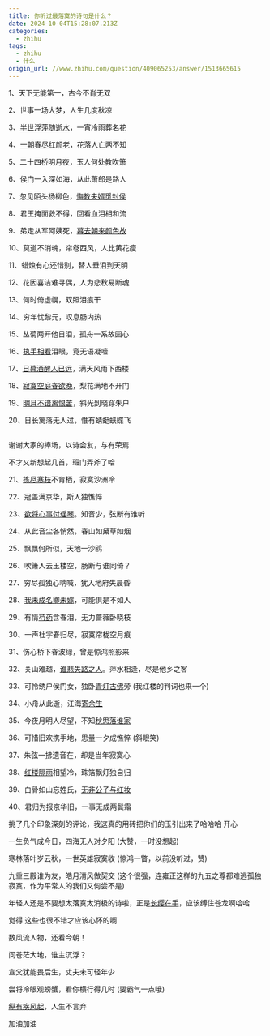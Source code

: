 ```yaml
---
title: 你听过最落寞的诗句是什么？
date: 2024-10-04T15:28:07.213Z
categories:
  - zhihu
tags:
  - zhihu
  - 什么
origin_url: //www.zhihu.com/question/409065253/answer/1513665615
---
```

1、天下无能第一，古今不肖无双

2、世事一场大梦，人生几度秋凉

3、[半世浮萍随逝水](https://zhida.zhihu.com/search?content_id=305285877\&content_type=Answer\&match_order=1\&q=%E5%8D%8A%E4%B8%96%E6%B5%AE%E8%90%8D%E9%9A%8F%E9%80%9D%E6%B0%B4\&zd_token=eyJhbGciOiJIUzI1NiIsInR5cCI6IkpXVCJ9.eyJpc3MiOiJ6aGlkYV9zZXJ2ZXIiLCJleHAiOjE3MjgyMjg0NzUsInEiOiLljYrkuJbmta7okI3pmo_pgJ3msLQiLCJ6aGlkYV9zb3VyY2UiOiJlbnRpdHkiLCJjb250ZW50X2lkIjozMDUyODU4NzcsImNvbnRlbnRfdHlwZSI6IkFuc3dlciIsIm1hdGNoX29yZGVyIjoxLCJ6ZF90b2tlbiI6bnVsbH0.9oCi1z7NsQH1UGW70XUHE66i_5CbwVOtiOAosMufgFQ\&zhida_source=entity)，一宵冷雨葬名花

4、[一朝春尽红颜老](https://zhida.zhihu.com/search?content_id=305285877\&content_type=Answer\&match_order=1\&q=%E4%B8%80%E6%9C%9D%E6%98%A5%E5%B0%BD%E7%BA%A2%E9%A2%9C%E8%80%81\&zd_token=eyJhbGciOiJIUzI1NiIsInR5cCI6IkpXVCJ9.eyJpc3MiOiJ6aGlkYV9zZXJ2ZXIiLCJleHAiOjE3MjgyMjg0NzUsInEiOiLkuIDmnJ3mmKXlsL3nuqLpopzogIEiLCJ6aGlkYV9zb3VyY2UiOiJlbnRpdHkiLCJjb250ZW50X2lkIjozMDUyODU4NzcsImNvbnRlbnRfdHlwZSI6IkFuc3dlciIsIm1hdGNoX29yZGVyIjoxLCJ6ZF90b2tlbiI6bnVsbH0.N0o_W6sDtrm_EvnC5Vyvws9YK9_PhxkcjwSpJdaPN0Q\&zhida_source=entity)，花落人亡两不知

5、二十四桥明月夜，玉人何处教吹箫

6、侯门一入深如海，从此萧郎是路人

7、忽见陌头杨柳色，[悔教夫婿觅封侯](https://zhida.zhihu.com/search?content_id=305285877\&content_type=Answer\&match_order=1\&q=%E6%82%94%E6%95%99%E5%A4%AB%E5%A9%BF%E8%A7%85%E5%B0%81%E4%BE%AF\&zd_token=eyJhbGciOiJIUzI1NiIsInR5cCI6IkpXVCJ9.eyJpc3MiOiJ6aGlkYV9zZXJ2ZXIiLCJleHAiOjE3MjgyMjg0NzUsInEiOiLmgpTmlZnlpKvlqb_op4XlsIHkvq8iLCJ6aGlkYV9zb3VyY2UiOiJlbnRpdHkiLCJjb250ZW50X2lkIjozMDUyODU4NzcsImNvbnRlbnRfdHlwZSI6IkFuc3dlciIsIm1hdGNoX29yZGVyIjoxLCJ6ZF90b2tlbiI6bnVsbH0.yLK6Gu97xGdvQAMjhzWoTH1patc7pBHyNilici2uIuc\&zhida_source=entity)

8、君王掩面救不得，回看血泪相和流

9、弟走从军阿姨死，[暮去朝来颜色故](https://zhida.zhihu.com/search?content_id=305285877\&content_type=Answer\&match_order=1\&q=%E6%9A%AE%E5%8E%BB%E6%9C%9D%E6%9D%A5%E9%A2%9C%E8%89%B2%E6%95%85\&zd_token=eyJhbGciOiJIUzI1NiIsInR5cCI6IkpXVCJ9.eyJpc3MiOiJ6aGlkYV9zZXJ2ZXIiLCJleHAiOjE3MjgyMjg0NzUsInEiOiLmmq7ljrvmnJ3mnaXpopzoibLmlYUiLCJ6aGlkYV9zb3VyY2UiOiJlbnRpdHkiLCJjb250ZW50X2lkIjozMDUyODU4NzcsImNvbnRlbnRfdHlwZSI6IkFuc3dlciIsIm1hdGNoX29yZGVyIjoxLCJ6ZF90b2tlbiI6bnVsbH0.nRO49auXsxqEA9gZdURfhfgHLieLSHEzr948GZjHkgc\&zhida_source=entity)

10、莫道不消魂，帘卷西风，人比黄花瘦

11、蜡烛有心还惜别，替人垂泪到天明

12、花因喜洁难寻偶，人为悲秋易断魂

13、何时倚虚幌，双照泪痕干

14、穷年忧黎元，叹息肠内热

15、丛菊两开他日泪，孤舟一系故园心

16、[执手相看](https://zhida.zhihu.com/search?content_id=305285877\&content_type=Answer\&match_order=1\&q=%E6%89%A7%E6%89%8B%E7%9B%B8%E7%9C%8B\&zd_token=eyJhbGciOiJIUzI1NiIsInR5cCI6IkpXVCJ9.eyJpc3MiOiJ6aGlkYV9zZXJ2ZXIiLCJleHAiOjE3MjgyMjg0NzUsInEiOiLmiafmiYvnm7jnnIsiLCJ6aGlkYV9zb3VyY2UiOiJlbnRpdHkiLCJjb250ZW50X2lkIjozMDUyODU4NzcsImNvbnRlbnRfdHlwZSI6IkFuc3dlciIsIm1hdGNoX29yZGVyIjoxLCJ6ZF90b2tlbiI6bnVsbH0.3AX4raiqFMsOiVY5Q8LNazJSTUmKUl4jDzdN05epRMQ\&zhida_source=entity)泪眼，竟无语凝噎

17、[日暮酒醒人已远](https://zhida.zhihu.com/search?content_id=305285877\&content_type=Answer\&match_order=1\&q=%E6%97%A5%E6%9A%AE%E9%85%92%E9%86%92%E4%BA%BA%E5%B7%B2%E8%BF%9C\&zd_token=eyJhbGciOiJIUzI1NiIsInR5cCI6IkpXVCJ9.eyJpc3MiOiJ6aGlkYV9zZXJ2ZXIiLCJleHAiOjE3MjgyMjg0NzUsInEiOiLml6Xmmq7phZLphpLkurrlt7Lov5wiLCJ6aGlkYV9zb3VyY2UiOiJlbnRpdHkiLCJjb250ZW50X2lkIjozMDUyODU4NzcsImNvbnRlbnRfdHlwZSI6IkFuc3dlciIsIm1hdGNoX29yZGVyIjoxLCJ6ZF90b2tlbiI6bnVsbH0.PQEAL5-e5hjk2Us-aEpe0l6MH9GMeW024UD16U5NCZo\&zhida_source=entity)，满天风雨下西楼

18、[寂寞空庭春欲晚](https://zhida.zhihu.com/search?content_id=305285877\&content_type=Answer\&match_order=1\&q=%E5%AF%82%E5%AF%9E%E7%A9%BA%E5%BA%AD%E6%98%A5%E6%AC%B2%E6%99%9A\&zd_token=eyJhbGciOiJIUzI1NiIsInR5cCI6IkpXVCJ9.eyJpc3MiOiJ6aGlkYV9zZXJ2ZXIiLCJleHAiOjE3MjgyMjg0NzUsInEiOiLlr4Llr57nqbrluq3mmKXmrLLmmZoiLCJ6aGlkYV9zb3VyY2UiOiJlbnRpdHkiLCJjb250ZW50X2lkIjozMDUyODU4NzcsImNvbnRlbnRfdHlwZSI6IkFuc3dlciIsIm1hdGNoX29yZGVyIjoxLCJ6ZF90b2tlbiI6bnVsbH0.uve4-JKhLhLJ_jxnrypxq0E3zSkImim8rleEjZUHJps\&zhida_source=entity)，梨花满地不开门

19、[明月不谙离恨苦](https://zhida.zhihu.com/search?content_id=305285877\&content_type=Answer\&match_order=1\&q=%E6%98%8E%E6%9C%88%E4%B8%8D%E8%B0%99%E7%A6%BB%E6%81%A8%E8%8B%A6\&zd_token=eyJhbGciOiJIUzI1NiIsInR5cCI6IkpXVCJ9.eyJpc3MiOiJ6aGlkYV9zZXJ2ZXIiLCJleHAiOjE3MjgyMjg0NzUsInEiOiLmmI7mnIjkuI3osJnnprvmgajoi6YiLCJ6aGlkYV9zb3VyY2UiOiJlbnRpdHkiLCJjb250ZW50X2lkIjozMDUyODU4NzcsImNvbnRlbnRfdHlwZSI6IkFuc3dlciIsIm1hdGNoX29yZGVyIjoxLCJ6ZF90b2tlbiI6bnVsbH0.YTLdC-0uVpZM4JTkcG_xx05b-f_iFTsKeI005w5lkjA\&zhida_source=entity)，斜光到晓穿朱户

20、日长篱落无人过，惟有蜻蜓蛱蝶飞

##

谢谢大家的捧场，以诗会友，与有荣焉

不才又新想起几首，班门弄斧了哈

21、[拣尽寒枝](https://zhida.zhihu.com/search?content_id=305285877\&content_type=Answer\&match_order=1\&q=%E6%8B%A3%E5%B0%BD%E5%AF%92%E6%9E%9D\&zd_token=eyJhbGciOiJIUzI1NiIsInR5cCI6IkpXVCJ9.eyJpc3MiOiJ6aGlkYV9zZXJ2ZXIiLCJleHAiOjE3MjgyMjg0NzUsInEiOiLmi6PlsL3lr5Lmnp0iLCJ6aGlkYV9zb3VyY2UiOiJlbnRpdHkiLCJjb250ZW50X2lkIjozMDUyODU4NzcsImNvbnRlbnRfdHlwZSI6IkFuc3dlciIsIm1hdGNoX29yZGVyIjoxLCJ6ZF90b2tlbiI6bnVsbH0.oTR8NqwdtF3FAvSts-5pslAs4cyHZFrQUdmVroRyV8s\&zhida_source=entity)不肯栖，寂寞沙洲冷

22、冠盖满京华，斯人独憔悴

23、[欲将心事付瑶琴](https://zhida.zhihu.com/search?content_id=305285877\&content_type=Answer\&match_order=1\&q=%E6%AC%B2%E5%B0%86%E5%BF%83%E4%BA%8B%E4%BB%98%E7%91%B6%E7%90%B4\&zd_token=eyJhbGciOiJIUzI1NiIsInR5cCI6IkpXVCJ9.eyJpc3MiOiJ6aGlkYV9zZXJ2ZXIiLCJleHAiOjE3MjgyMjg0NzUsInEiOiLmrLLlsIblv4Pkuovku5jnkbbnkLQiLCJ6aGlkYV9zb3VyY2UiOiJlbnRpdHkiLCJjb250ZW50X2lkIjozMDUyODU4NzcsImNvbnRlbnRfdHlwZSI6IkFuc3dlciIsIm1hdGNoX29yZGVyIjoxLCJ6ZF90b2tlbiI6bnVsbH0.tUZU-GJ_Y62b49yGVB3B1qy4zdGrfMmrWcqt62Eu-NI\&zhida_source=entity)。知音少，弦断有谁听

24、从此音尘各悄然，春山如黛草如烟

25、飘飘何所似，天地一沙鸥

26、吹箫人去玉楼空，肠断与谁同倚？

27、穷尽孤独心呐喊，犹入地府失晨昏

28、[我未成名卿未嫁](https://zhida.zhihu.com/search?content_id=305285877\&content_type=Answer\&match_order=1\&q=%E6%88%91%E6%9C%AA%E6%88%90%E5%90%8D%E5%8D%BF%E6%9C%AA%E5%AB%81\&zd_token=eyJhbGciOiJIUzI1NiIsInR5cCI6IkpXVCJ9.eyJpc3MiOiJ6aGlkYV9zZXJ2ZXIiLCJleHAiOjE3MjgyMjg0NzUsInEiOiLmiJHmnKrmiJDlkI3ljb_mnKrlq4EiLCJ6aGlkYV9zb3VyY2UiOiJlbnRpdHkiLCJjb250ZW50X2lkIjozMDUyODU4NzcsImNvbnRlbnRfdHlwZSI6IkFuc3dlciIsIm1hdGNoX29yZGVyIjoxLCJ6ZF90b2tlbiI6bnVsbH0.4TFQYJmSj4rq3zCdBKRVh5Cm9fTJSWWfn498EiboOb0\&zhida_source=entity)，可能俱是不如人

29、有情[芍药](https://zhida.zhihu.com/search?content_id=305285877\&content_type=Answer\&match_order=1\&q=%E8%8A%8D%E8%8D%AF\&zd_token=eyJhbGciOiJIUzI1NiIsInR5cCI6IkpXVCJ9.eyJpc3MiOiJ6aGlkYV9zZXJ2ZXIiLCJleHAiOjE3MjgyMjg0NzUsInEiOiLoio3oja8iLCJ6aGlkYV9zb3VyY2UiOiJlbnRpdHkiLCJjb250ZW50X2lkIjozMDUyODU4NzcsImNvbnRlbnRfdHlwZSI6IkFuc3dlciIsIm1hdGNoX29yZGVyIjoxLCJ6ZF90b2tlbiI6bnVsbH0.UUTqEr8npMTy3w046TVl2u468sR9d7pCx6eVFpBgvNE\&zhida_source=entity)含春泪，无力蔷薇卧晓枝

30、一声杜宇春归尽，寂寞帘栊空月痕

31、伤心桥下春波绿，曾是惊鸿照影来

32、关山难越，[谁悲失路之人](https://zhida.zhihu.com/search?content_id=305285877\&content_type=Answer\&match_order=1\&q=%E8%B0%81%E6%82%B2%E5%A4%B1%E8%B7%AF%E4%B9%8B%E4%BA%BA\&zd_token=eyJhbGciOiJIUzI1NiIsInR5cCI6IkpXVCJ9.eyJpc3MiOiJ6aGlkYV9zZXJ2ZXIiLCJleHAiOjE3MjgyMjg0NzUsInEiOiLosIHmgrLlpLHot6_kuYvkuroiLCJ6aGlkYV9zb3VyY2UiOiJlbnRpdHkiLCJjb250ZW50X2lkIjozMDUyODU4NzcsImNvbnRlbnRfdHlwZSI6IkFuc3dlciIsIm1hdGNoX29yZGVyIjoxLCJ6ZF90b2tlbiI6bnVsbH0.V646ci9TKIoEXDuoqZm89jf8vQr8TCRucWBC2_eG12k\&zhida_source=entity)。萍水相逢，尽是他乡之客

33、可怜绣户侯门女，独卧[青灯古佛](https://zhida.zhihu.com/search?content_id=305285877\&content_type=Answer\&match_order=1\&q=%E9%9D%92%E7%81%AF%E5%8F%A4%E4%BD%9B\&zd_token=eyJhbGciOiJIUzI1NiIsInR5cCI6IkpXVCJ9.eyJpc3MiOiJ6aGlkYV9zZXJ2ZXIiLCJleHAiOjE3MjgyMjg0NzUsInEiOiLpnZLnga_lj6TkvZsiLCJ6aGlkYV9zb3VyY2UiOiJlbnRpdHkiLCJjb250ZW50X2lkIjozMDUyODU4NzcsImNvbnRlbnRfdHlwZSI6IkFuc3dlciIsIm1hdGNoX29yZGVyIjoxLCJ6ZF90b2tlbiI6bnVsbH0.eeqSg7IItPKD_ADrLytca89VUXsgLUQBW7nGNlxgAFw\&zhida_source=entity)旁 (我红楼的判词也来一个)

34、小舟从此逝，江海[寄余生](https://zhida.zhihu.com/search?content_id=305285877\&content_type=Answer\&match_order=1\&q=%E5%AF%84%E4%BD%99%E7%94%9F\&zd_token=eyJhbGciOiJIUzI1NiIsInR5cCI6IkpXVCJ9.eyJpc3MiOiJ6aGlkYV9zZXJ2ZXIiLCJleHAiOjE3MjgyMjg0NzUsInEiOiLlr4TkvZnnlJ8iLCJ6aGlkYV9zb3VyY2UiOiJlbnRpdHkiLCJjb250ZW50X2lkIjozMDUyODU4NzcsImNvbnRlbnRfdHlwZSI6IkFuc3dlciIsIm1hdGNoX29yZGVyIjoxLCJ6ZF90b2tlbiI6bnVsbH0.0ieUXWoFN8qaV3J7gyEp1-D8xnHk_KiHnzYzOc3I_-o\&zhida_source=entity)

35、今夜月明人尽望，不知[秋思落谁家](https://zhida.zhihu.com/search?content_id=305285877\&content_type=Answer\&match_order=1\&q=%E7%A7%8B%E6%80%9D%E8%90%BD%E8%B0%81%E5%AE%B6\&zd_token=eyJhbGciOiJIUzI1NiIsInR5cCI6IkpXVCJ9.eyJpc3MiOiJ6aGlkYV9zZXJ2ZXIiLCJleHAiOjE3MjgyMjg0NzUsInEiOiLnp4vmgJ3okL3osIHlrrYiLCJ6aGlkYV9zb3VyY2UiOiJlbnRpdHkiLCJjb250ZW50X2lkIjozMDUyODU4NzcsImNvbnRlbnRfdHlwZSI6IkFuc3dlciIsIm1hdGNoX29yZGVyIjoxLCJ6ZF90b2tlbiI6bnVsbH0.Ae5QdyqcADYQS4i2_POypkzBqQskiiT63wtujiyGhp0\&zhida_source=entity)

36、可惜旧欢携手地，思量一夕成憔悴 (斜眼笑)

37、朱弦一拂遗音在，却是当年寂寞心

38、[红楼隔雨](https://zhida.zhihu.com/search?content_id=305285877\&content_type=Answer\&match_order=1\&q=%E7%BA%A2%E6%A5%BC%E9%9A%94%E9%9B%A8\&zd_token=eyJhbGciOiJIUzI1NiIsInR5cCI6IkpXVCJ9.eyJpc3MiOiJ6aGlkYV9zZXJ2ZXIiLCJleHAiOjE3MjgyMjg0NzUsInEiOiLnuqLmpbzpmpTpm6giLCJ6aGlkYV9zb3VyY2UiOiJlbnRpdHkiLCJjb250ZW50X2lkIjozMDUyODU4NzcsImNvbnRlbnRfdHlwZSI6IkFuc3dlciIsIm1hdGNoX29yZGVyIjoxLCJ6ZF90b2tlbiI6bnVsbH0.a1lE2-AMaXOPLY-GCPlPsLqc0lyKA3p6U9d69lYp1AY\&zhida_source=entity)相望冷，珠箔飘灯独自归

39、白骨如山忘姓氏，[无非公子与红妆](https://zhida.zhihu.com/search?content_id=305285877\&content_type=Answer\&match_order=1\&q=%E6%97%A0%E9%9D%9E%E5%85%AC%E5%AD%90%E4%B8%8E%E7%BA%A2%E5%A6%86\&zd_token=eyJhbGciOiJIUzI1NiIsInR5cCI6IkpXVCJ9.eyJpc3MiOiJ6aGlkYV9zZXJ2ZXIiLCJleHAiOjE3MjgyMjg0NzUsInEiOiLml6DpnZ7lhazlrZDkuI7nuqLlpoYiLCJ6aGlkYV9zb3VyY2UiOiJlbnRpdHkiLCJjb250ZW50X2lkIjozMDUyODU4NzcsImNvbnRlbnRfdHlwZSI6IkFuc3dlciIsIm1hdGNoX29yZGVyIjoxLCJ6ZF90b2tlbiI6bnVsbH0.HAABkWrOE8k33yxtkh_AD3TVu-Qr2NKJLqjPwm50UAs\&zhida_source=entity)

40、君归为报京华旧，一事无成两鬓霜

挑了几个印象深刻的评论，我这真的用砖把你们的玉引出来了哈哈哈 开心

一生负气成今日，四海无人对夕阳 (大赞，一时没想起)

寒林落叶岁云秋，一世英雄寂寞收 (惊鸿一瞥，以前没听过，赞)

九重三殿谁为友，皓月清风做契交 (这个很强，连雍正这样的九五之尊都难逃孤独寂寞，作为平常人的我们又何尝不是)

年轻人还是不要想太落寞太消极的诗啦，正是[长缨在手](https://zhida.zhihu.com/search?content_id=305285877\&content_type=Answer\&match_order=1\&q=%E9%95%BF%E7%BC%A8%E5%9C%A8%E6%89%8B\&zd_token=eyJhbGciOiJIUzI1NiIsInR5cCI6IkpXVCJ9.eyJpc3MiOiJ6aGlkYV9zZXJ2ZXIiLCJleHAiOjE3MjgyMjg0NzUsInEiOiLplb_nvKjlnKjmiYsiLCJ6aGlkYV9zb3VyY2UiOiJlbnRpdHkiLCJjb250ZW50X2lkIjozMDUyODU4NzcsImNvbnRlbnRfdHlwZSI6IkFuc3dlciIsIm1hdGNoX29yZGVyIjoxLCJ6ZF90b2tlbiI6bnVsbH0.r0QxkDcmVvPMl4Ek6JXzRDQRFf-fBnMAn2NvcVOGW0A\&zhida_source=entity)，应该缚住苍龙啊哈哈

觉得 这些也很不错才应该心怀的啊

数风流人物，还看今朝！

问苍茫大地，谁主沉浮？

宣父犹能畏后生，丈夫未可轻年少

尝将冷眼观螃蟹，看你横行得几时 (要霸气一点哦)

[纵有疾风起](https://zhida.zhihu.com/search?content_id=305285877\&content_type=Answer\&match_order=1\&q=%E7%BA%B5%E6%9C%89%E7%96%BE%E9%A3%8E%E8%B5%B7\&zd_token=eyJhbGciOiJIUzI1NiIsInR5cCI6IkpXVCJ9.eyJpc3MiOiJ6aGlkYV9zZXJ2ZXIiLCJleHAiOjE3MjgyMjg0NzUsInEiOiLnurXmnInnlr7po47otbciLCJ6aGlkYV9zb3VyY2UiOiJlbnRpdHkiLCJjb250ZW50X2lkIjozMDUyODU4NzcsImNvbnRlbnRfdHlwZSI6IkFuc3dlciIsIm1hdGNoX29yZGVyIjoxLCJ6ZF90b2tlbiI6bnVsbH0.qAk6f2F1Q46yEcZCN1k89B-ugptm8v_muxF0Kvv0TqE\&zhida_source=entity)，人生不言弃

加油加油
